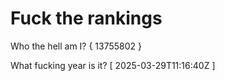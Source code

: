 # Fuck the rankings

Who the hell am I?
{ 13755802 }

What fucking year is it?
[ 2025-03-29T11:16:40Z ]
